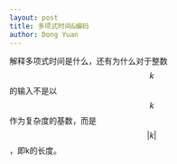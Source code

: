 ```yaml
---
layout: post
title: 多项式时间&编码
author: Dong Yuan
---
```


解释多项式时间是什么，还有为什么对于整数$$k$$的输入不是以$$k$$作为复杂度的基数，而是$$|k|$$，即k的长度。